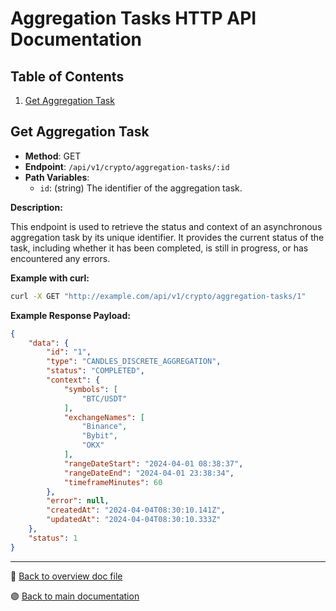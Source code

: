 # Aggregation Tasks HTTP API Documentation

## Table of Contents

1. [Get Aggregation Task](#get-aggregation-task)

## Get Aggregation Task

- **Method**: GET
- **Endpoint**: `/api/v1/crypto/aggregation-tasks/:id`
- **Path Variables**:
    - `id`: (string) The identifier of the aggregation task.

**Description:**

This endpoint is used to retrieve the status and context of an asynchronous aggregation task by its unique identifier. It provides the current status of the task, including whether it has been completed, is still in progress, or has encountered any errors.

**Example with curl:**

```bash
curl -X GET "http://example.com/api/v1/crypto/aggregation-tasks/1"
```

**Example Response Payload:**

```json
{
    "data": {
        "id": "1",
        "type": "CANDLES_DISCRETE_AGGREGATION",
        "status": "COMPLETED",
        "context": {
            "symbols": [
                "BTC/USDT"
            ],
            "exchangeNames": [
                "Binance",
                "Bybit",
                "OKX"
            ],
            "rangeDateStart": "2024-04-01 08:38:37",
            "rangeDateEnd": "2024-04-01 23:38:34",
            "timeframeMinutes": 60
        },
        "error": null,
        "createdAt": "2024-04-04T08:30:10.141Z",
        "updatedAt": "2024-04-04T08:30:10.333Z"
    },
    "status": 1
}
```

---

🔵 [Back to overview doc file](./overview.md)

🟣 [Back to main documentation](../../../README.md)
